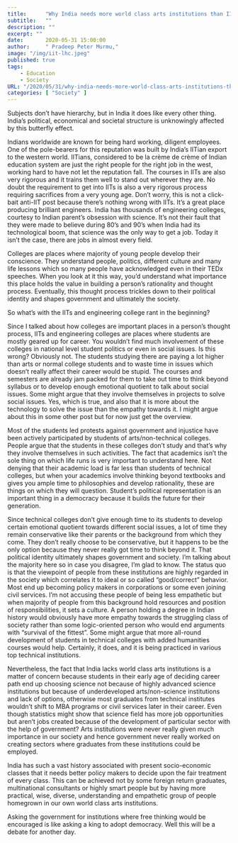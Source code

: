 ```yaml
---
title:      "Why India needs more world class arts institutions than IITs?"
subtitle:   ""
description: ""
excerpt: ""
date:       2020-05-31 15:00:00
author:     " Pradeep Peter Murmu,"
image: "/img/iit-lhc.jpeg"
published: true
tags:
    - Education
    - Society
URL: "/2020/05/31/why-india-needs-more-world-class-arts-institutions-than-iits/"
categories: [ "Society" ]
---
```


Subjects don’t have hierarchy, but in India it does like every other thing. India’s political, economical and societal structure is unknowingly affected by this butterfly effect.

Indians worldwide are known for being hard working, diligent employees. One of the pole-bearers for this reputation was built by India’s IITian export to the western world. IITians, considered to be la crème de crème of Indian education system are just the right people for the right job in the west, working hard to have not let the reputation fall. The courses in IITs are also very rigorous and it trains them well to stand out wherever they are. No doubt the requirement to get into IITs is also a very rigorous process requiring sacrifices from a very young age. Don’t worry, this is not a click-bait anti-IIT post because there’s nothing wrong with IITs. It’s a great place producing brilliant engineers. India has thousands of engineering colleges, courtesy to Indian parent’s obsession with science. It’s not their fault that they were made to believe during 80’s and 90’s when India had its technological boom, that science was the only way to get a job. Today it isn’t the case, there are jobs in almost every field.

Colleges are places where majority of young people develop their conscience. They understand people, politics, different culture and many life lessons which so many people have acknowledged even in their TEDx speeches. When you look at it this way, you’d understand what importance this place holds the value in building a person’s rationality and thought process. Eventually, this thought process trickles down to their political identity and shapes government and ultimately the society.

So what’s with the IITs and engineering college rant in the beginning?

Since I talked about how colleges are important places in a person’s thought process, IITs and engineering colleges are places where students are mostly geared up for career. You wouldn’t find much involvement of these colleges in national level student politics or even in social issues. Is this wrong? Obviously not. The students studying there are paying a lot higher than arts or normal college students and to waste time in issues which doesn’t really affect their career would be stupid. The courses and semesters are already jam packed for them to take out time to think beyond syllabus or to develop enough emotional quotient to talk about social issues. Some might argue that they involve themselves in projects to solve social issues. Yes, which is true, and also that it is more about the technology to solve the issue than the empathy towards it. I might argue about this in some other post but for now just get the overview.

Most of the students led protests against government and injustice have been actively participated by students of arts/non-technical colleges. People argue that the students in these colleges don’t study and that’s why they involve themselves in such activities. The fact that academics isn’t the sole thing on which life runs is very important to understand here. Not denying that their academic load is far less than students of technical colleges, but when your academics involve thinking beyond textbooks and gives you ample time to philosophies and develop rationality, these are things on which they will question. Student’s political representation is an important thing in a democracy because it builds the future for their generation.

Since technical colleges don’t give enough time to its students to develop certain emotional quotient towards different social issues, a lot of time they remain conservative like their parents or the background from which they come. They don’t really choose to be conservative, but it happens to be the only option because they never really got time to think beyond it. That political identity ultimately shapes government and society. I’m talking about the majority here so in case you disagree, I’m glad to know. The status quo is that the viewpoint of people from these institutions are highly regarded in the society which correlates it to ideal or so called “good/correct” behavior. Most end up becoming policy makers in corporations or some even joining civil services. I’m not accusing these people of being less empathetic but when majority of people from this background hold resources and position of responsibilities, it sets a culture. A person holding a degree in Indian history would obviously have more empathy towards the struggling class of society rather than some logic-oriented person who would end arguments with “survival of the fittest”. Some might argue that more all-round development of students in technical colleges with added humanities courses would help. Certainly, it does, and it is being practiced in various top technical institutions.

Nevertheless, the fact that India lacks world class arts institutions is a matter of concern because students in their early age of deciding career path end up choosing science not because of highly advanced science institutions but because of underdeveloped arts/non-science institutions and lack of options, otherwise most graduates from technical institutes wouldn’t shift to MBA programs or civil services later in their career. Even though statistics might show that science field has more job opportunities but aren’t jobs created because of the development of particular sector with the help of government? Arts institutions were never really given much importance in our society and hence government never really worked on creating sectors where graduates from these institutions could be employed.

India has such a vast history associated with present socio-economic classes that it needs better policy makers to decide upon the fair treatment of every class. This can be achieved not by some foreign return graduates, multinational consultants or highly smart people but by having more practical, wise, diverse, understanding and empathetic group of people homegrown in our own world class arts institutions.

Asking the government for institutions where free thinking would be encouraged is like asking a king to adopt democracy. Well this will be a debate for another day.